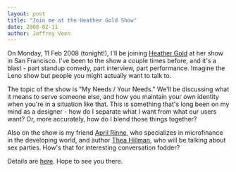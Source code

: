 ```yaml
---
layout: post
title: "Join me at the Heather Gold Show"
date: 2008-02-11
author: Jeffrey Veen
---
```

On Monday, 11 Feb 2008 (tonight!), I'll be joining <a href="http://subvert.com/blog/front/">Heather Gold</a> at her show in San Francisco. I've been to the show a couple times before, and it's a blast - part standup comedy, part interview, part performance. Imagine the Leno show but people you might actually want to talk to.

The topic of the show is "My Needs / Your Needs." We'll be discussing what it means to serve someone else, and how you maintain your own identity when you're in a situation like that. This is something that's long been on my mind as a designer - how do I separate what I want from what our users want? Or, more accurately, how do I blend those things together?

Also on the show is my friend <a href="http://www.xigi.net/2007/12/20/april-rinne-goes-to-unitus.html">April Rinne</a>, who specializes in microfinance in the developing world, and author <a href="http://www.theahillman.com/">Thea Hillman</a>, who will be talking about sex parties. How's that for interesting conversation fodder?

Details are <a href="http://crush3r.com/page/kkbgasrsyx">here</a>. Hope to see you there.
